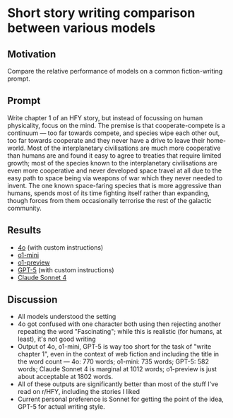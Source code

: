 # Short story writing comparison between various models

## Motivation

Compare the relative performance of models on a common fiction-writing prompt.

## Prompt

Write chapter 1 of an HFY story, but instead of focussing on human physicality, focus on the mind. The premise is that cooperate-compete is a continuum — too far towards compete, and species wipe each other out, too far towards cooperate and they never have a drive to leave their home-world. Most of the interplanetary civilisations are much more cooperative than humans are and found it easy to agree to treaties that require limited growth; most of the species known to the interplanetary civilisations are even more cooperative and never developed space travel at all due to the easy path to space being via weapons of war which they never needed to invent. The one known space-faring species that is more aggressive than humans, spends most of its time fighting itself rather than expanding, though forces from them occasionally terrorise the rest of the galactic community.

## Results

* [4o](4o.md) (with custom instructions)
* [o1-mini](o1-mini.md)
* [o1-preview](o1-preview.md)
* [GPT-5](GPT-5.md) (with custom instructions)
* [Claude Sonnet 4](Claude-Sonnet-4.md)


## Discussion

* All models understood the setting
* 4o got confused with one character both using then rejecting another repeating the word "Fascinating"; while this is realistic (for humans, at least), it's not good writing
* Output of 4o, o1-mini, GPT-5 is way too short for the task of "write chapter 1", even in the context of web fiction and including the title in the word count — 4o: 770 words; o1-mini: 735 words; GPT-5: 582 words; Claude Sonnet 4 is marginal at 1012 words; o1-preview is just about acceptable at 1802 words.
* All of these outputs are significantly better than most of the stuff I've read on r/HFY, including the stories I liked
* Current personal preference is Sonnet for getting the point of the idea, GPT-5 for actual writing style.
